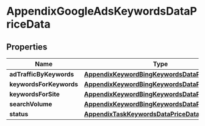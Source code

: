 

# AppendixGoogleAdsKeywordsDataPriceData


## Properties

| Name | Type | Description | Notes |
|------------ | ------------- | ------------- | -------------|
|**adTrafficByKeywords** | [**AppendixKeywordBingKeywordsDataPriceDataInfo**](AppendixKeywordBingKeywordsDataPriceDataInfo.md) |  |  [optional] |
|**keywordsForKeywords** | [**AppendixKeywordBingKeywordsDataPriceDataInfo**](AppendixKeywordBingKeywordsDataPriceDataInfo.md) |  |  [optional] |
|**keywordsForSite** | [**AppendixKeywordBingKeywordsDataPriceDataInfo**](AppendixKeywordBingKeywordsDataPriceDataInfo.md) |  |  [optional] |
|**searchVolume** | [**AppendixKeywordBingKeywordsDataPriceDataInfo**](AppendixKeywordBingKeywordsDataPriceDataInfo.md) |  |  [optional] |
|**status** | [**AppendixTaskKeywordsDataPriceDataInfo**](AppendixTaskKeywordsDataPriceDataInfo.md) |  |  [optional] |



